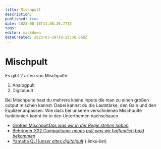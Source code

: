 ```yaml
---
title: Mischpult
description: 
published: true
date: 2023-08-16T11:58:39.771Z
tags: 
editor: markdown
dateCreated: 2023-07-29T19:22:56.668Z
---
```


# Mischpult

Es gibt 2 arten von Mischpulte. 

1. Analogpult
2. Digitalpult

Bei Mischpulte hast du mehrere kleine inputs die man zu einen großen output mischen kannst. Dabei kannst du die Lautstärke, den Gain und den Equlizer anpassen. 
Wie dass bei unseren verschidenen Mischpulte funktioniert könnt ihr in den Unterthemen nachschauen

- [Großes Mischpult*Das was wir in der Regie stehen haben*](/ton/mischpult/groß)
- [Behringer X32 Compact*uner neues pult was wir hoffentlich bald bekommen*](/ton/mischpult/x32-compact)
- [Yamaha QL11*unser altes digitalpult*](ton/mischpult/yamaha-ql11)
{.links-list}